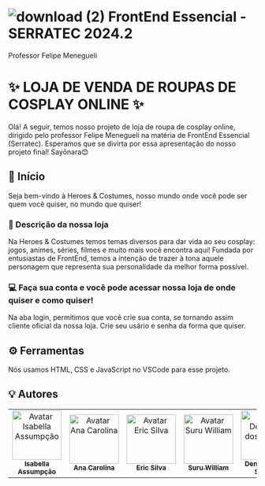 
# ![download (2)](https://github.com/user-attachments/assets/5e3393ff-518b-444a-868a-234d4cf1d7e7)  FrontEnd Essencial - SERRATEC 2024.2


Professor Felipe Menegueli
#
# ✨ LOJA DE VENDA DE ROUPAS DE COSPLAY ONLINE ✨

Olá! A seguir, temos nosso projeto de loja de roupa de cosplay online, dirigido pelo professor Felipe Menegueli na matéria de FrontEnd Essencial (Serratec).
Esperamos que se divirta por essa apresentação do nosso projeto final! Sayōnara😊

## 🌈 Início
Seja bem-vindo à Heroes & Costumes, nosso mundo onde você pode ser quem você quiser, no mundo que quiser!

### 📃 Descrição da nossa loja
Na Heroes & Costumes temos temas diversos para dar vida ao seu cosplay: jogos, animes, séries, filmes e muito mais você encontra aqui!
Fundada por entusiastas de FrontEnd, temos a intenção de trazer à tona aquele personagem que representa sua personalidade da melhor forma possível.

### 💻 Faça sua conta e você pode acessar nossa loja de onde quiser e como quiser!
Na aba login, permitimos que você crie sua conta, se tornando assim cliente oficial da nossa loja. 
Crie seu usário e senha da forma que quiser.

## ⚙️ Ferramentas
Nós usamos HTML, CSS e JavaScript no VSCode para esse projeto.

## 💡 Autores
<table align="center">
    <tr>
    <td align="center">
      <a href="https://github.com/isabe1l4">
        <img src="https://avatars.githubusercontent.com/u/166730062?v=4" width="100px;" alt="Avatar Isabella Assumpção"/><br>
        <sub>
          <b>Isabella Assumpção</b>
        </sub>
      </a>
    </td>
    <td align="center">
      <a href="https://github.com/AnaCarolinaPGDO">
        <img src="https://avatars.githubusercontent.com/u/50124714?v=4" width="100px;" alt="Avatar Ana Carolina"/><br>
        <sub>
          <b>Ana Carolina</b>
        </sub>
      </a>
    </td>
    <td align="center">
      <a href="https://github.com/ericsilva0309">
        <img src="https://avatars.githubusercontent.com/u/177892015?v=4" width="100px;" alt="Avatar Eric Silva"/><br>
        <sub>
          <b>Eric Silva</b>
        </sub>
      </a>
    </td>
    <td align="center">
      <a href="https://github.com/Suru13">
        <img src="https://avatars.githubusercontent.com/u/78802877?v=4" width="100px;" alt="Avatar Suru William"/><br>
        <sub>
          <b>Suru William</b>
        </sub>
      </a>
    </td>
    <td align="center">
      <a href="https://github.com/Denni-Santos">
        <img src="https://avatars.githubusercontent.com/u/177896058?v=4" width="100px;" alt="Avatar Denílson dos Santos"/><br>
        <sub>
          <b>Denílson dos Santos</b>
        </sub>
      </a>
    </td>
</table>
